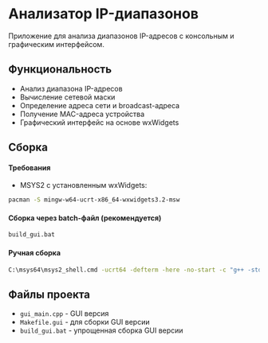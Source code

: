 # Анализатор IP-диапазонов

Приложение для анализа диапазонов IP-адресов с консольным и графическим интерфейсом.

## Функциональность

- Анализ диапазона IP-адресов
- Вычисление сетевой маски
- Определение адреса сети и broadcast-адреса
- Получение MAC-адреса устройства
- Графический интерфейс на основе wxWidgets

## Сборка

#### Требования
- MSYS2 с установленным wxWidgets:
```bash
pacman -S mingw-w64-ucrt-x86_64-wxwidgets3.2-msw
```

#### Сборка через batch-файл (рекомендуется)
```cmd
build_gui.bat
```

#### Ручная сборка
```bash
C:\msys64\msys2_shell.cmd -ucrt64 -defterm -here -no-start -c "g++ -std=c++17 -Wall -Wextra -O2 -IC:/msys64/ucrt64/lib/wx/include/msw-unicode-3.2 -IC:/msys64/ucrt64/include/wx-3.2 -D_FILE_OFFSET_BITS=64 -DWXUSINGDLL -D__WXMSW__ gui_main.cpp -o gui_app.exe -LC:/msys64/ucrt64/lib -pipe -Wl,--subsystem,windows -mwindows -lwx_mswu_core-3.2 -lwx_baseu-3.2 -lwsock32 -liphlpapi"
```

## Файлы проекта

- `gui_main.cpp` - GUI версия
- `Makefile.gui` - для сборки GUI версии
- `build_gui.bat` - упрощенная сборка GUI версии